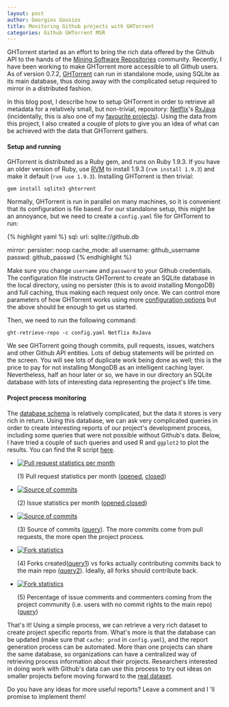 ```yaml
---
layout: post
author: Georgios Gousios
title: Monitoring Github projects with GHTorrent
categories: Github GHTorrent MSR
---
```


GHTorrent started as an effort to bring the rich data offered by the Github API
to the hands of the [Mining Software Repositories](http://msrconf.org)
community. Recently, I have been working to make GHTorrent more accessible to
all Github users. As of version 0.7.2, [GHTorrent](http://ghtorrent.org) can
run in standalone mode, using SQLite as its main database, thus doing away with
the complicated setup required to mirror in a distributed fashion.

In this blog post, I describe how to setup GHTorrent in order to retrieve all
metadata for a relatively small, but non-trivial, repository:
[Netflix](https://github.com/Netflix)'s
[RxJava](https://github.com/Netflix/RxJava) (incidentally, this is also one of my
[favourite projects](https://gist.github.com/gousiosg/5264201)). Using the
data from this project, I also created a couple of plots
to give you an idea of what can be achieved with the data that GHTorrent
gathers.

#### Setup and running

GHTorrent is distributed as a Ruby gem, and runs on Ruby 1.9.3. If you have an
older version of Ruby, use [RVM](http://rvm.io) to install 1.9.3 (`rvm install
1.9.3`) and make it default (`rvm use 1.9.3`).  Installing GHTorrent is then
trivial:

```
gem install sqlite3 ghtorrent
```

Normally, GHTorrent is run in parallel on many machines, so it is convenient
that its configuration is file based. For our standalone setup, this might
be an annoyance, but we need to create a `config.yaml` file for GHTorrent to
run:

{% highlight yaml %}
sql:
  url: sqlite://github.db

mirror:
  persister: noop
  cache_mode: all
  username: github_username
  passwd: github_passwd
{% endhighlight %}

Make sure you change `username` and `password` to your Github credentials. The
configuration file instructs GHTorrent to create an SQLite database in the
local directory, using no persister (this is to avoid installing MongoDB)
and full caching, thus making each request only once. We can control more
parameters of how GHTorrent works using more [configuration options](https://github.com/gousiosg/github-mirror/blob/master/config.yaml.tmpl) but the above
should be enough to get us started.

Then, we need to run the following command:

```
ght-retrieve-repo -c config.yaml Netflix RxJava
```

We see GHTorrent going though commits, pull requests, issues, watchers and other
Github API entities. Lots of debug statements will be printed on the screen.
You will see lots of duplicate work being done as well; this is the price to pay
for not installing MongoDB as an intelligent caching layer. Nevertheless, half an
hour later or so, we have in our directory an SQLite database with lots of
interesting data representing the project's life time.

#### Project process monitoring

The [database schema](http://ghtorrent.org/relational.html) is relatively 
complicated, but the data it stores is very rich in return.
Using this database, we can ask very complicated queries in order to create
interesting reports of our project's development process, including
some queries that were not possible without Github's data. Below, I
have tried a couple of such queries and used R and `ggplot2` to plot the
results. You can find the R script [here](https://gist.github.com/gousiosg/5563230#file-ghtorrent-project-stats-r).

<ul class="thumbnails">
  <li class="span4">
    <div class="thumbnail">
      <a href="/files/pull-req-stats.png" rel="lightbox">
        <img src="/files/pull-req-stats.png" alt="Pull request statistics per month">
      </a>
      <p>(1) Pull request statistics per month (<a href="https://gist.github.com/gousiosg/5563230#file-pullreqs_opened_per_month-sql">opened</a>, <a href="https://gist.github.com/gousiosg/5563230#file-pullreqs_merged_per_month-sql">closed</a>)</p>
    </div>
  </li>
  <li class="span4">
    <div class="thumbnail">
      <a href="/files/issue-stats.png" rel="lightbox">
        <img src="/files/issue-stats.png" alt="Source of commits">
      </a>
      <p>(2) Issue statistics per month (<a href="https://gist.github.com/gousiosg/5563230#file-issues_opened_per_month-sql">opened</a>,<a href="https://gist.github.com/gousiosg/5563230#file-issues_closed_per_month-sql">closed</a>)</p>
    </div>
  </li>
  <li class="span4">
    <div class="thumbnail">
      <a href="/files/commit-source.png" rel="lightbox">
        <img src="/files/commit-source.png" alt="Source of commits">
      </a>
      <p>(3) Source of commits (<a href="https://gist.github.com/gousiosg/5563230#file-commit_source-sql">query</a>). The more commits come from
      pull requests, the more open the project process.</p>
    </div>
  </li>
  <li class="span4">
    <div class="thumbnail">
      <a href="/files/fork-stats.png" rel="lightbox">
        <img src="/files/fork-stats.png" alt="Fork statistics">
      </a>
      <p>(4) Forks created(<a href="https://gist.github.com/gousiosg/5563230#file-forks_created-sql">query1</a>) vs forks actually contributing commits back to the main repo (<a href="https://gist.github.com/gousiosg/5563230#file-forks_contributing-sql">query2</a>). Ideally, all forks should contribute back.
      </p>
    </div>
  </li>
  <li class="span4">
    <div class="thumbnail">
      <a href="/files/comments-commenters-external.png" rel="lightbox">
        <img src="/files/comments-commenters-external.png" alt="Fork statistics">
      </a>
      <p>(5) Percentage of issue comments and commenters coming from the project community (i.e. users with no commit rights to the main repo)(<a href="https://gist.github.com/gousiosg/5563230#file-monthly_comments_commenters-sql">query</a>)
      </p>
    </div>
  </li>
</ul>

That's it! Using a simple process, we can retrieve a very rich dataset to create
project specific reports from. What's more is that the database can be updated
(make sure that `cache: prod` in `config.yaml`), and the report generation process can be automated. More than one projects can share the same database,
so organizations can have a centralized way of retrieving process information
about their projects. Researchers interested in doing work with Github's data
can use this process to try out ideas on smaller projects before moving 
forward to the [real dataset](http://ghtorrent.org/dblite/). 

Do you have any ideas for more useful reports? Leave a comment and I 'll
promise to implement them!

